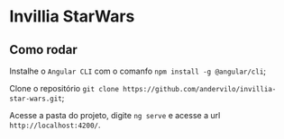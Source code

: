 # Invillia StarWars

## Como rodar

Instalhe o `Angular CLI` com o comanfo `npm install -g @angular/cli`;

Clone o repositório `git clone https://github.com/andervilo/invillia-star-wars.git`;

Acesse a pasta do projeto, digite `ng serve` e acesse a url `http://localhost:4200/`.